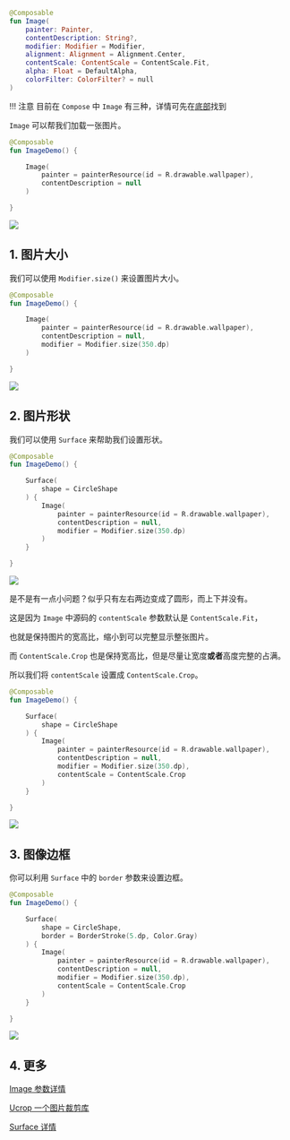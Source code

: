 ```kotlin
@Composable
fun Image(
    painter: Painter,
    contentDescription: String?,
    modifier: Modifier = Modifier,
    alignment: Alignment = Alignment.Center,
    contentScale: ContentScale = ContentScale.Fit,
    alpha: Float = DefaultAlpha,
    colorFilter: ColorFilter? = null
)
```

!!! 注意
    目前在 `Compose` 中 `Image` 有三种，详情可先在[底部](http://localhost:8000/elements/image/#4)找到

`Image` 可以帮我们加载一张图片。

``` kotlin
@Composable
fun ImageDemo() {

    Image(
        painter = painterResource(id = R.drawable.wallpaper),
        contentDescription = null
    )

}
```
![]({{config.assets}}/elements/image/image.png)

## 1. 图片大小

我们可以使用 `Modifier.size()` 来设置图片大小。

``` kotlin
@Composable
fun ImageDemo() {

    Image(
        painter = painterResource(id = R.drawable.wallpaper),
        contentDescription = null,
        modifier = Modifier.size(350.dp)
    )

}
```

![]({{config.assets}}/elements/image/image2.png)

## 2. 图片形状

我们可以使用 `Surface` 来帮助我们设置形状。

``` kotlin
@Composable
fun ImageDemo() {

    Surface(
        shape = CircleShape
    ) {
        Image(
            painter = painterResource(id = R.drawable.wallpaper),
            contentDescription = null,
            modifier = Modifier.size(350.dp)
        )
    }

}
```

![]({{config.assets}}/elements/image/image3.png)

是不是有一点小问题？似乎只有左右两边变成了圆形，而上下并没有。

这是因为 `Image` 中源码的 `contentScale` 参数默认是 `ContentScale.Fit`，

也就是保持图片的宽高比，缩小到可以完整显示整张图片。

而 `ContentScale.Crop` 也是保持宽高比，但是尽量让宽度**或者**高度完整的占满。

所以我们将 `contentScale` 设置成 `ContentScale.Crop`。

``` kotlin
@Composable
fun ImageDemo() {

    Surface(
        shape = CircleShape
    ) {
        Image(
            painter = painterResource(id = R.drawable.wallpaper),
            contentDescription = null,
            modifier = Modifier.size(350.dp),
            contentScale = ContentScale.Crop
        )
    }

}
```

![]({{config.assets}}/elements/image/image4.png)

## 3. 图像边框

你可以利用 `Surface` 中的 `border` 参数来设置边框。

``` kotlin
@Composable
fun ImageDemo() {

    Surface(
        shape = CircleShape,
        border = BorderStroke(5.dp, Color.Gray)
    ) {
        Image(
            painter = painterResource(id = R.drawable.wallpaper),
            contentDescription = null,
            modifier = Modifier.size(350.dp),
            contentScale = ContentScale.Crop
        )
    }

}
```

![]({{config.assets}}/elements/image/image5.png)

## 4. 更多

[Image 参数详情](https://developer.android.com/reference/kotlin/androidx/compose/foundation/package-summary#image)

[Ucrop 一个图片裁剪库](https://github.com/Yalantis/uCrop)

[Surface 详情](surface.md)